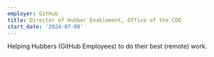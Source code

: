 ```yaml
---
employer: GitHub
title: Director of Hubber Enablement, Office of the COO
start_date: '2024-07-08'
---
```


Helping Hubbers (GitHub Employees) to do their best (remote) work.
